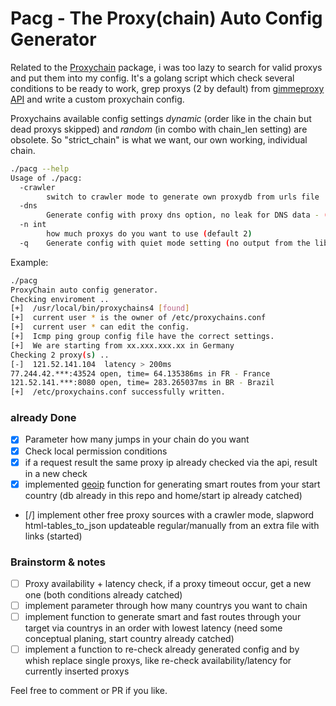 # Pacg - The Proxy(chain) Auto Config Generator

Related to the [Proxychain](https://github.com/rofl0r/proxychains-ng) package, i was too lazy to search for valid proxys and put them into my config. It's a golang script which check several conditions to be ready to work, grep proxys (2 by default) from [gimmeproxy API](https://gimmeproxy.com/) and write a custom proxychain config. 

Proxychains available config settings *dynamic* (order like in the chain but dead proxys skipped) and *random* (in combo with chain_len setting) are obsolete.
So "strict_chain" is what we want, our own working, individual chain.

```bash
./pacg --help            
Usage of ./pacg:
  -crawler
    	switch to crawler mode to generate own proxydb from urls file
  -dns
    	Generate config with proxy dns option, no leak for DNS data - (default false)
  -n int
    	how much proxys do you want to use (default 2)
  -q	Generate config with quiet mode setting (no output from the library) - (default false)
```
 
Example:
```bash
./pacg       
ProxyChain auto config generator.
Checking enviroment ..
[+]  /usr/local/bin/proxychains4 [found]
[+]  current user * is the owner of /etc/proxychains.conf
[+]  current user * can edit the config.
[+]  Icmp ping group config file have the correct settings.
[+]  We are starting from xx.xxx.xxx.xx in Germany
Checking 2 proxy(s) ..
[-]  121.52.141.104  latency > 200ms
77.244.42.***:43524 open, time= 64.135386ms in FR - France
121.52.141.***:8080 open, time= 283.265037ms in BR - Brazil
[+]  /etc/proxychains.conf successfully written.
```

### already Done
- [x] Parameter how many jumps in your chain do you want
- [x] Check local permission conditions
- [x] if a request result the same proxy ip already checked via the api, result in a new check 
- [x] implemented [geoip](https://github.com/rainycape/geoip) function for generating smart routes from your start country (db already in this repo and home/start ip already catched)
- [/] implement other free proxy sources with a crawler mode, slapword html-tables_to_json updateable regular/manually from an extra file with links (started)


### Brainstorm & notes
- [ ] Proxy availability + latency check, if a proxy timeout occur, get a new one (both conditions already catched)
- [ ] implement parameter through how many countrys you want to chain
- [ ] implement function to generate smart and fast routes through your target via countrys in an order with lowest latency (need some conceptual planing, start country already catched)
- [ ] implement a function to re-check already generated config and by whish replace single proxys, like re-check availability/latency for currently inserted proxys

Feel free to comment or PR if you like.
